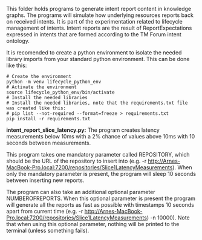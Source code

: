 This folder holds programs to generate intent report content in knowledge graphs. The programs will simulate how underlying resources reports back on received intents. It is part of the experimentation related to lifecycle management of intents. Intent reports are the result of ReportExpectations expressed in intents that are formed according to the TM Forum intent ontology.

It is recomended to create a python environment to isolate the needed library imports from your standard python environment. This can be done like this:
```
# Create the environment
python -m venv lifecycle_python_env
# Activate the environment
source lifecycle_python_env/bin/activate
# Install the needed libraries
# Install the needed libraries, note that the requirements.txt file was created like this:
# pip list --not-required --format=freeze > requirements.txt
pip install -r requirements.txt
```

**intent_report_slice_latency.py:**
The program creates latency measurements below 10ms with a 2% chance of values above 10ms with 10 seconds between measurements.  

This program takes one mandatory parameter called REPOSITORY, which should be the URL of the repository to insert into (e.g. -r http://Arnes-MacBook-Pro.local:7200/repositories/Slice1LatencyMeasurements). When only the mandatory parameter is present, the program will sleep 10 seconds between inserting new reports.

The program can also take an additional optional parameter NUMBEROFREPORTS. When this optional parameter is present the program will generate all the reports as fast as possible with timestamps 10 seconds apart from current time (e.g. -r http://Arnes-MacBook-Pro.local:7200/repositories/Slice1LatencyMeasurements) -n 10000). Note that when using this optional parameter, nothing will be printed to the terminal (unless something fails).
